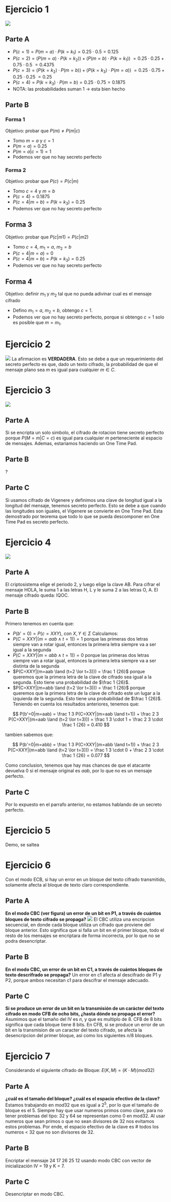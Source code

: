 # Ejercicio 1
![](Pasted%20image%2020240318162408.png)
## Parte A
- $P(c=1) = P(m=a) \cdot P(k=k_1) = 0.25 \cdot 0.5 = 0.125$
- $P(c=2) = ( P(m=a) \cdot P(k=k_2) ) + ( P(m=b) \cdot P(k=k_1))$
  $= 0.25 \cdot 0.25 + 0.75 \cdot 0.5$
  $= 0.4375$
- $P(c=3) = (P(k=k_2) \cdot P(m=b)) + (P(k=k_3) \cdot P(m=a))$
  $= 0.25 \cdot 0.75 + 0.25 \cdot 0.25$
  $= 0.25$
- $P(c=4) = P(k=k_3) \cdot P(m=b) = 0.25 \cdot 0.75 = 0.1875$
- NOTA: las probabilidades suman 1 -> esta bien hecho
## Parte B
### Forma 1
Objetivo: probar que $P(m) \neq P(m|c)$
- Tomo $m=a$ y $c=1$
- $P(m=a) = 0.25$
- $P(m=a|c=1) = 1$
- Podemos ver que no hay secreto perfecto
### Forma 2
Objetivo: probar que $P(c) = P(c|m)$
- Tomo $c=4$ y $m=b$
- $P(c=4) = 0.1875$
- $P(c=4|m=b) = P(k=k_3) = 0.25$
- Podemos ver que no hay secreto perfecto
## Forma 3
Objetivo: probar que $P(c|m1) = P(c|m2)$
- Tomo $c=4$, $m_1=a$, $m_2 = b$
- $P(c=4|m=a) = 0$
- $P(c=4|m=b) = P(k=k_3) = 0.25$
- Podemos ver que no hay secreto perfecto
## Forma 4
Objetivo: definir $m_1$ y $m_2$ tal que no pueda adivinar cual es el mensaje cifrado
- Defino $m_1 = a$, $m_2 = b$, obtengo $c = 1$.
- Podemos ver que no hay secreto perfecto, porque si obtengo $c=1$ solo es posible que $m=m_1$.

# Ejercicio 2
![](Pasted%20image%2020240318171342.png)
La afirmacion es **VERDADERA**. Esto se debe a que un requerimiento del secreto perfecto es que, dado un texto cifrado, la probabilidad de que el mensaje plano sea $m$ es igual para cualquier $m \in C$.

# Ejercicio 3
![](Pasted%20image%2020240318171735.png)
## Parte A
Si se encripta un solo simbolo, el cifrado de rotacion tiene secreto perfecto porque $P(M=m|C=c)$ es igual para cualquier $m$ perteneciente al espacio de mensajes.
Ademas, estariamos haciendo un One Time Pad.
## Parte B
?
## Parte C
Si usamos cifrado de Vigenere y definimos una clave de longitud igual a la longitud del mensaje, tenemos secreto perfecto.
Esto se debe a que cuando las longitudes son iguales, el Vigenere se convierte en One Time Pad. Esta demostrado por teorema que todo lo que se pueda descomponer en One Time Pad es secreto perfecto.
# Ejercicio 4
![](Pasted%20image%2020240318173738.png)
## Parte A
El criptosistema elige el periodo 2, y luego elige la clave AB. Para cifrar el mensaje HOLA, le suma 1 a las letras H, L y le suma 2 a las letras O, A. El mensaje cifrado queda: IQOC.
## Parte B
Primero tenemos en cuenta que:
- $P(b'=0) = P(c=XXY)$, con $X,Y \in \Sigma$
Calculamos:
- $P(C=XXY|(m=aab \land t=1)) = 1$ porque las primeras dos letras siempre van a rotar igual, entonces la primera letra siempre va a ser igual a la segunda
- $P(C=XXY|(m=abb \land t=1)) = 0$ porque las primeras dos letras siempre van a rotar igual, entonces la primera letra siempre va a ser distinta de la segunda
- $P(C=XXY|(m=aab \land (t=2 \lor t=3))) = \frac 1 {26}$ porque queremos que la primera letra de la clave de cifrado sea igual a la segunda. Esto tiene una probabilidad de $\frac 1 {26}$.
-  $P(C=XXY|(m=abb \land (t=2 \lor t=3))) = \frac 1 {26}$ porque queremos que la primera letra de la clave de cifrado este un lugar a la izquierda de la segunda. Esto tiene una probabilidad de $\frac 1 {26}$.
Teniendo en cuenta los resultados anteriores, tenemos que:

$$
P(b'=0|m=aab)
= \frac 1 3 P(C=XXY|(m=aab \land t=1)) + \frac 2 3 P(C=XXY|(m=aab \land (t=2 \lor t=3)))
= \frac 1 3 \cdot 1 + \frac 2 3 \cdot \frac 1 {26}
= 0.410
$$

tambien sabemos que:

$$
P(b'=0|m=abb)
= \frac 1 3 P(C=XXY|(m=abb \land t=1)) + \frac 2 3 P(C=XXY|(m=abb \land (t=2 \lor t=3)))
= \frac 1 3 \cdot 0 + \frac 2 3 \cdot \frac 1 {26}
= 0.077
$$

Como conclusion, tenemos que hay mas chances de que el atacante devuelva 0 si el mensaje original es $aab$, por lo que no es un mensaje perfecto.
## Parte C
Por lo expuesto en el parrafo anterior, no estamos hablando de un secreto perfecto.
# Ejercicio 5
Demo, se saltea
# Ejercicio 6
Con el modo ECB, si hay un error en un bloque del texto cifrado transmitido, solamente afecta al bloque de texto claro correspondiente.
## Parte A
**En el modo CBC (ver figura) un error de un bit en P1, a través de cuántos bloques de texto cifrado se propaga?**
![](Pasted%20image%2020240325164124.png)
El CBC utiliza una encripcion secuencial, en donde cada bloque utiliza un cifrado que proviene del bloque anterior. Esto significa que si falla un bit en el primer bloque, todo el resto de los mensajes se encriptara de forma incorrecta, por lo que no se podra desencriptar.

## Parte B
**En el modo CBC, un error de un bit en C1, a través de cuántos bloques de texto descrifrado se propaga?**
Un error en c1 afecta al descifrado de P1 y P2, porque ambos necesitan c1 para descifrar el mensaje adecuado.

## Parte C
**Si se produce un error de un bit en la transmisión de un carácter del texto cifrado en modo CFB de ocho bits, ¿hasta dónde se propaga el error?**
Asumimos que el tamaño del IV es $n$, y que es multiplo de 8. CFB de 8 bits significa que cada bloque tiene 8 bits.
En CFB, si se produce un error de un bit en la transmision de un caracter del texto cifrado, se afecta la desencripcion del primer bloque, asi como los siguientes $n/8$ bloques.
# Ejercicio 7
Considerando el siguiente cifrado de Bloque:
$E(K,M) = (K \cdot M)(mod 32)$
## Parte A
**¿cuál es el tamaño del bloque? ¿cuál es el espacio efectivo de la clave?**
Estamos trabajando en $mod 32$ que es igual a $2^5$, por lo que el tamaño de bloque es el 5.
Siempre hay que usar numeros primos como clave, para no tener problemas del tipo: 32 y 64 se representan como 0 en mod32. Al usar numeros que sean primos o que no sean divisores de 32 nos evitamos estos problemas.
Por ende, el espacio efectivo de la clave es $\#$ todos los numeros < 32 que no son divisores de 32.
## Parte B
Encriptar el mensaje 24 17 26 25 12 usando modo CBC con vector de inicialización IV = 19 y K = 7. 
## Parte C
Desencriptar en modo CBC.